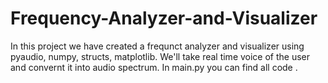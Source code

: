 # Frequency-Analyzer-and-Visualizer
In this project we have created a frequnct analyzer and visualizer using pyaudio, numpy, structs, matplotlib. 
We'll take real time voice of the user and convernt it into  audio spectrum.
In main.py  you can find all code .
